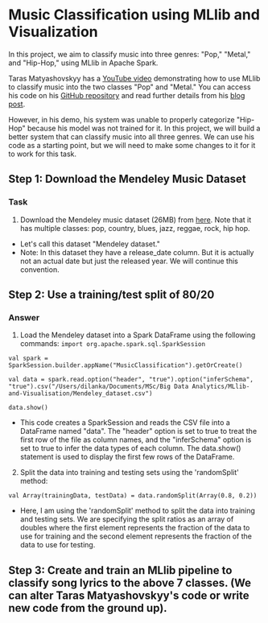 # Music Classification using MLlib and Visualization

In this project, we aim to classify music into three genres: "Pop," "Metal," and "Hip-Hop," using MLlib in Apache Spark.

Taras Matyashovskyy has a [YouTube video](https://www.youtube.com/watch?v=szpcW-SEJK4&t) demonstrating how to use MLlib to classify music into the two classes "Pop" and "Metal." You can access his code on his [GitHub repository](https://github.com/tmatyashovsky/spark-ml-samples) and read further details from his [blog post](https://dzone.com/articles/distingish-pop-music-from-heavy-metal-using-apache).

However, in his demo, his system was unable to properly categorize "Hip-Hop" because his model was not trained for it. In this project, we will build a better system that can classify music into all three genres. We can use his code as a starting point, but we will need to make some changes to it for it to work for this task. 

## Step 1: Download the Mendeley Music Dataset

### Task
1. Download the Mendeley music dataset (26MB) from [here](https://data.mendeley.com/datasets/3t9vbwxgr5/2). Note that it has multiple classes: pop, country, blues, jazz, reggae, rock, hip hop.
* Let's call this dataset "Mendeley dataset."
* Note: In this dataset they have a release_date column. But it is actually not an actual date but just the released year. We will continue this convention. 

## Step 2: Use a training/test split of 80/20

### Answer
1. Load the Mendeley dataset into a Spark DataFrame using the following commands:
```import org.apache.spark.sql.SparkSession```

```val spark = SparkSession.builder.appName("MusicClassification").getOrCreate()```

```val data = spark.read.option("header", "true").option("inferSchema", "true").csv("/Users/dilanka/Documents/MSc/Big Data Analytics/MLlib-and-Visualisation/Mendeley_dataset.csv")```

```data.show() ```

* This code creates a SparkSession and reads the CSV file into a DataFrame named "data". The "header" option is set to true to treat the first row of the file as column names, and the "inferSchema" option is set to true to infer the data types of each column. The data.show() statement is used to display the first few rows of the DataFrame.

2. Split the data into training and testing sets using the 'randomSplit' method:

```val Array(trainingData, testData) = data.randomSplit(Array(0.8, 0.2))```

* Here, I am using the 'randomSplit' method to split the data into training and testing sets. We are specifying the split ratios as an array of doubles where the first element represents the fraction of the data to use for training and the second element represents the fraction of the data to use for testing.

## Step 3: Create and train an MLlib pipeline to classify song lyrics to the above 7 classes. (We can alter Taras Matyashovskyy's code or write new code from the ground up).